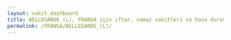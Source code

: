```yaml
---
layout: vakit_dashboard
title: BELLEGARDE_(L), FRANSA için iftar, namaz vakitleri ve hava durumu - ilçe/eyalet seç
permalink: /FRANSA/BELLEGARDE_(L)/
---
```


<script type="text/javascript">
  var GLOBAL_COUNTRY = 'FRANSA';
  var GLOBAL_CITY = 'BELLEGARDE_(L)';
  var GLOBAL_STATE = '';
  var lat = 72;
  var lon = 21;
</script>
